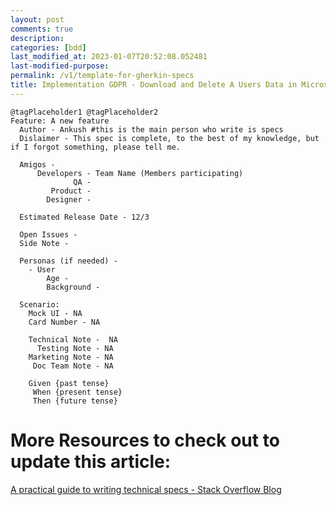 ```yaml
---
layout: post
comments: true
description: 
categories: [bdd]
last_modified_at: 2023-01-07T20:52:08.052481
last-modified-purpose:
permalink: /v1/template-for-gherkin-specs
title: Implementation GDPR - Download and Delete A Users Data in Microservice World
---
```



```feature
@tagPlaceholder1 @tagPlaceholder2
Feature: A new feature
  Author - Ankush #this is the main person who write is specs
  Dislaimer - This spec is complete, to the best of my knowledge, but if I forgot something, please tell me.

  Amigos -
      Developers - Team Name (Members participating)
              QA -
         Product -
        Designer -

  Estimated Release Date - 12/3

  Open Issues -
  Side Note -

  Personas (if needed) - 
    - User 
        Age -
        Background - 

  Scenario: 
    Mock UI - NA
    Card Number - NA
    
    Technical Note -  NA
      Testing Note - NA
    Marketing Note - NA
     Doc Team Note - NA

    Given {past tense}
     When {present tense}
     Then {future tense}
```


# More Resources to check out to update this article:

[A practical guide to writing technical specs - Stack Overflow Blog](https://stackoverflow.blog/2020/04/06/a-practical-guide-to-writing-technical-specs/)